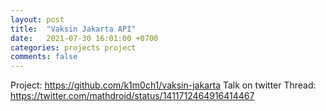 ```yaml
---
layout: post
title:  "Vaksin Jakarta API"
date:   2021-07-30 16:01:00 +0700
categories: projects project
comments: false
---
```


Project: https://github.com/k1m0ch1/vaksin-jakarta
Talk on twitter Thread: https://twitter.com/mathdroid/status/1411712464916414467